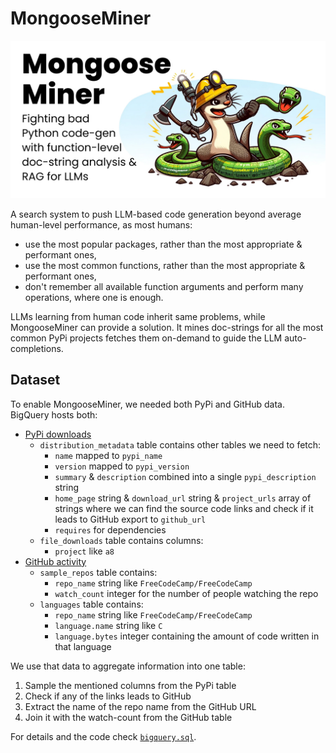 # MongooseMiner

![Preview](https://github.com/ashvardanian/ashvardanian/blob/master/repositories/MongooseMiner.jpg?raw=true)

A search system to push LLM-based code generation beyond average human-level performance, as most humans:

- use the most popular packages, rather than the most appropriate & performant ones,
- use the most common functions, rather than the most appropriate & performant ones,
- don't remember all available function arguments and perform many operations, where one is enough.

LLMs learning from human code inherit same problems, while MongooseMiner can provide a solution.
It mines doc-strings for all the most common PyPi projects fetches them on-demand to guide the LLM auto-completions.

## Dataset

To enable MongooseMiner, we needed both PyPi and GitHub data.
BigQuery hosts both:

- [PyPi downloads](https://console.cloud.google.com/marketplace/product/gcp-public-data-pypi/pypi)
  - `distribution_metadata` table contains other tables we need to fetch:
    - `name` mapped to `pypi_name`
    - `version` mapped to `pypi_version`
    - `summary` & `description` combined into a single `pypi_description` string
    - `home_page` string & `download_url` string & `project_urls` array of strings where we can find the source code links and check if it leads to GitHub export to `github_url`
    - `requires` for dependencies
  - `file_downloads` table contains columns:
    - `project` like `a8`
- [GitHub activity](https://console.cloud.google.com/marketplace/product/github/github-repos)
  - `sample_repos` table contains:
    - `repo_name` string like `FreeCodeCamp/FreeCodeCamp`
    - `watch_count` integer for the number of people watching the repo
  - `languages` table contains:
    - `repo_name` string like `FreeCodeCamp/FreeCodeCamp`
    - `language.name` string like `C`
    - `language.bytes` integer containing the amount of code written in that language

We use that data to aggregate information into one table:

1. Sample the mentioned columns from the PyPi table
2. Check if any of the links leads to GitHub
3. Extract the name of the repo name from the GitHub URL
4. Join it with the watch-count from the GitHub table

For details and the code check [`bigquery.sql`](bigquery.sql).
